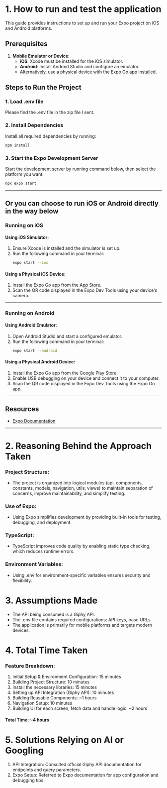 # 1. How to run and test the application
This guide provides instructions to set up and run your Expo project on iOS and Android platforms.

## Prerequisites
1. **Mobile Emulator or Device**:
   - **iOS**: Xcode must be installed for the iOS simulator.
   - **Android**: Install Android Studio and configure an emulator.
   - Alternatively, use a physical device with the Expo Go app installed.

## Steps to Run the Project
### 1. Load .env file
Please find the .env file in the zip file I sent.

### 2. Install Dependencies
Install all required dependencies by running:
```bash
npm install
```

### 3. Start the Expo Development Server

Start the development server by running command below, then select the platform you want:
```bash
npx expo start
``` 
---

## Or you can choose to run iOS or Android directly in the way below
### Running on iOS

#### Using iOS Simulator:
1. Ensure Xcode is installed and the simulator is set up.
2. Run the following command in your terminal:
   ```bash
   expo start --ios
   ```

#### Using a Physical iOS Device:
1. Install the Expo Go app from the App Store.
2. Scan the QR code displayed in the Expo Dev Tools using your device's camera.

---

### Running on Android

#### Using Android Emulator:
1. Open Android Studio and start a configured emulator.
3. Run the following command in your terminal:
   ```bash
   expo start --android
   ```

#### Using a Physical Android Device:
1. Install the Expo Go app from the Google Play Store.
2. Enable USB debugging on your device and connect it to your computer.
3. Scan the QR code displayed in the Expo Dev Tools using the Expo Go app.

---

## Resources

- [Expo Documentation](https://docs.expo.dev)

---

# 2. Reasoning Behind the Approach Taken
### Project Structure:
 - The project is organized into logical modules (api, components, constants, models, navigation, utils, views) to maintain separation of concerns, improve maintainability, and simplify testing.
### Use of Expo:
 - Using Expo simplifies development by providing built-in tools for testing, debugging, and deployment.
### TypeScript:
 - TypeScript improves code quality by enabling static type checking, which reduces runtime errors.
### Environment Variables:
 - Using .env for environment-specific variables ensures security and flexibility.

# 3. Assumptions Made
 - The API being consumed is a Giphy API.
 - The .env file contains required configurations: API keys, base URLs.
 - The application is primarily for mobile platforms and targets modern devices.

# 4. Total Time Taken
### Feature Breakdown:
1. Initial Setup & Environment Configuration: 15 minutes
2. Building Project Structure: 10 minutes
3. Install the necessary libraries: 15 minutes
4. Setting up API Integration (Giphy API): 10 minutes
4. Building Reusable Components: ~1 hours
5. Navigation Setup: 10 minutes
6. Building UI for each screen, fetch data and handle logic: ~2 hours
#### Total Time: ~4 hours

# 5. Solutions Relying on AI or Googling
1. API Integration:
Consulted official Giphy API documentation for endpoints and query parameters.
2. Expo Setup:
Referred to Expo documentation for app configuration and debugging tips.
